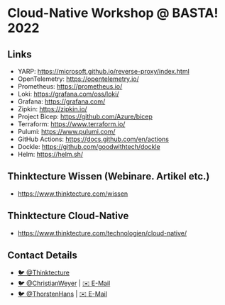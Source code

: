 # Cloud-Native Workshop @ BASTA! 2022

## Links
- YARP: https://microsoft.github.io/reverse-proxy/index.html
- OpenTelemetry: https://opentelemetry.io/
- Prometheus: https://prometheus.io/
- Loki: https://grafana.com/oss/loki/
- Grafana: https://grafana.com/
- Zipkin: https://zipkin.io/
- Project Bicep: https://github.com/Azure/bicep
- Terraform: https://www.terraform.io/
- Pulumi: https://www.pulumi.com/
- GitHub Actions: https://docs.github.com/en/actions
- Dockle: https://github.com/goodwithtech/dockle
- Helm: https://helm.sh/

## Thinktecture Wissen (Webinare. Artikel etc.)
- https://www.thinktecture.com/wissen

## Thinktecture Cloud-Native
- https://www.thinktecture.com/technologien/cloud-native/

## Contact Details

- [🐦 @Thinktecture](https://twitter.com/Thinktecture)
- [🐦 @ChristianWeyer](https://twitter.com/ChristianWeyer) | [✉️ E-Mail](mailto:christian.weyer@thinktecture.com)
- [🐦 @ThorstenHans](https://twitter.com/ThorstenHans) | [✉️ E-Mail](mailto:thorsten.hans@thinktecture.com)
